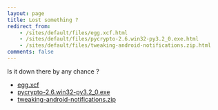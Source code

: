 ```yaml
---
layout: page
title: Lost something ?
redirect_from:
    - /sites/default/files/egg.xcf.html
    - /sites/default/files/pycrypto-2.6.win32-py3.2_0.exe.html
    - /sites/default/files/tweaking-android-notifications.zip.html
comments: false
---
```

Is it down there by any chance ?

- [egg.xcf](/assets/blog/egg.xcf)
- [pycrypto-2.6.win32-py3.2_0.exe](/assets/blog/pycrypto-2.6.win32-py3.2_0.exe)
- [tweaking-android-notifications.zip](/assets/blog/tweaking-android-notifications.zip)